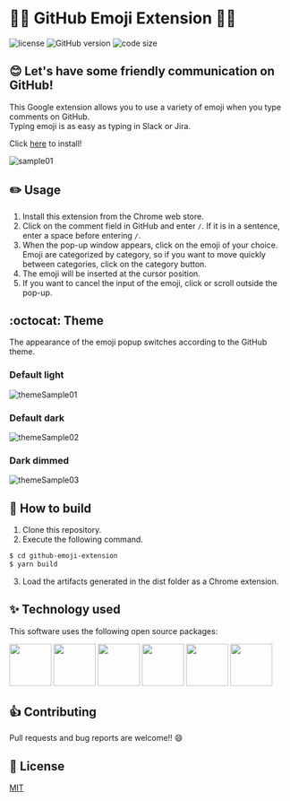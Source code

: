 # :tada::tada: GitHub Emoji Extension :tada::tada:
![license](https://img.shields.io/github/license/kshida/github-emoji-extension)
![GitHub version](https://badge.fury.io/gh/kshida%2Fgithub-emoji-extension.svg)
![code size](https://img.shields.io/github/languages/code-size/kshida/github-emoji-extension)

## :blush: Let's have some friendly communication on GitHub!
This Google extension allows you to use a variety of emoji when you type comments on GitHub.  
Typing emoji is as easy as typing in Slack or Jira.

Click [here](https://chrome.google.com/webstore/detail/github-emoji-extension/ihelcmhhldmlefeikdnpampbpbgbcgmg) to install!

![sample01](https://user-images.githubusercontent.com/34312716/124481266-0f5d0080-dde3-11eb-9881-a5fc892cb346.png)

## :pencil2: Usage
1. Install this extension from the Chrome web store.
2. Click on the comment field in GitHub and enter `/`. If it is in a sentence, enter a space before entering `/`.
3. When the pop-up window appears, click on the emoji of your choice. Emoji are categorized by category, so if you want to move quickly between categories, click on the category button.
4. The emoji will be inserted at the cursor position.
5. If you want to cancel the input of the emoji, click or scroll outside the pop-up.

## :octocat: Theme
The appearance of the emoji popup switches according to the GitHub theme.

### Default light
![themeSample01](https://user-images.githubusercontent.com/34312716/124487255-72ea2c80-dde9-11eb-9c91-cbb3b62d469f.png)

### Default dark
![themeSample02](https://user-images.githubusercontent.com/34312716/124485775-dd01d200-dde7-11eb-9733-36fb725c6be5.png)

### Dark dimmed
![themeSample03](https://user-images.githubusercontent.com/34312716/124485942-09b5e980-dde8-11eb-8a6f-5e44d5dd534f.png)

## :wrench: How to build
1. Clone this repository.
2. Execute the following command.  
```bash
$ cd github-emoji-extension
$ yarn build
```
3. Load the artifacts generated in the dist folder as a Chrome extension.

## :sparkles: Technology used
This software uses the following open source packages:
<p align="left">
  <a href="https://reactjs.org/"><img src="https://raw.githubusercontent.com/facebook/react/cae635054e17a6f107a39d328649137b83f25972/fixtures/dom/public/react-logo.svg" height="75px;" /></a>
  <a href="https://www.typescriptlang.org/"><img src="https://user-images.githubusercontent.com/34312716/124487886-2eab5c00-ddea-11eb-9209-b3744f5d9444.png" height="75px;" /></a>
  <a href="https://material-ui.com/"><img src="https://material-ui.com/static/logo_raw.svg" height="75px;" /></a>
  <a href="https://github.com/sindresorhus/ky"><img src="https://github.com/sindresorhus/ky/blob/main/media/logo.svg" height="75px;" /></a>
  <a href="https://webpack.js.org/"><img src="https://github.com/webpack/media/blob/master/logo/icon-square-big.png?raw=true" height="75px;" /></a>
  <a href="https://prettier.io/"><img src="https://github.com/prettier/prettier-logo/blob/master/images/prettier-banner-dark.png" height="75px;" /></a>
</p>

## :+1: Contributing
Pull requests and bug reports are welcome!! 😄

## :page_facing_up: License
[MIT](https://github.com/kshida/github-emoji-extension/blob/main/LICENSE)
